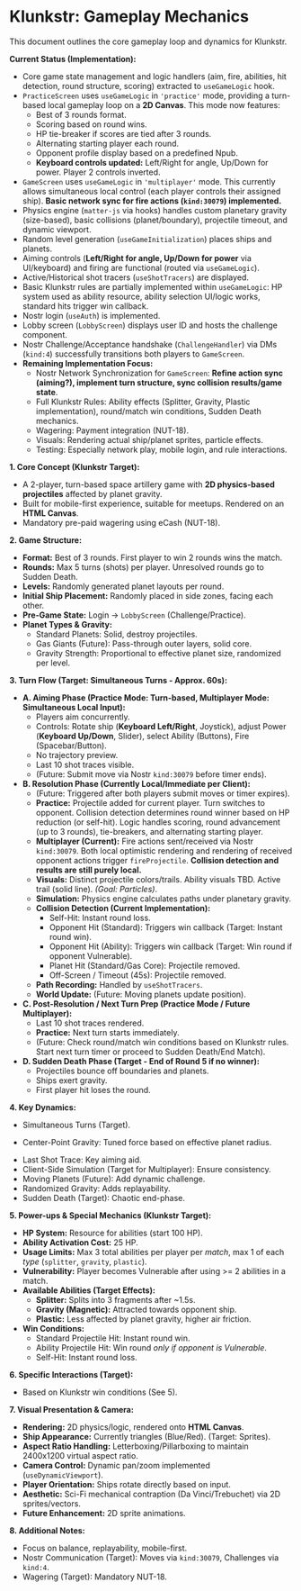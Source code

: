 # Klunkstr: Gameplay Mechanics

This document outlines the core gameplay loop and dynamics for Klunkstr.

**Current Status (Implementation):**
*   Core game state management and logic handlers (aim, fire, abilities, hit detection, round structure, scoring) extracted to `useGameLogic` hook.
*   `PracticeScreen` uses `useGameLogic` in `'practice'` mode, providing a turn-based local gameplay loop on a **2D Canvas**. This mode now features:
    *   Best of 3 rounds format.
    *   Scoring based on round wins.
    *   HP tie-breaker if scores are tied after 3 rounds.
    *   Alternating starting player each round.
    *   Opponent profile display based on a predefined Npub.
    *   **Keyboard controls updated:** Left/Right for angle, Up/Down for power. Player 2 controls inverted.
*   `GameScreen` uses `useGameLogic` in `'multiplayer'` mode. This currently allows simultaneous local control (each player controls their assigned ship). **Basic network sync for fire actions (`kind:30079`) implemented.**
*   Physics engine (`matter-js` via hooks) handles custom planetary gravity (size-based), basic collisions (planet/boundary), projectile timeout, and dynamic viewport.
*   Random level generation (`useGameInitialization`) places ships and planets.
*   Aiming controls (**Left/Right for angle, Up/Down for power** via UI/keyboard) and firing are functional (routed via `useGameLogic`).
*   Active/Historical shot tracers (`useShotTracers`) are displayed.
*   Basic Klunkstr rules are partially implemented within `useGameLogic`: HP system used as ability resource, ability selection UI/logic works, standard hits trigger win callback.
*   Nostr login (`useAuth`) is implemented.
*   Lobby screen (`LobbyScreen`) displays user ID and hosts the challenge component.
*   Nostr Challenge/Acceptance handshake (`ChallengeHandler`) via DMs (`kind:4`) successfully transitions both players to `GameScreen`.
*   **Remaining Implementation Focus:**
    *   Nostr Network Synchronization for `GameScreen`: **Refine action sync (aiming?), implement turn structure, sync collision results/game state**.
    *   Full Klunkstr Rules: Ability effects (Splitter, Gravity, Plastic implementation), round/match win conditions, Sudden Death mechanics.
    *   Wagering: Payment integration (NUT-18).
    *   Visuals: Rendering actual ship/planet sprites, particle effects.
    *   Testing: Especially network play, mobile login, and rule interactions.

**1. Core Concept (Klunkstr Target):**
   - A 2-player, turn-based space artillery game with **2D physics-based projectiles** affected by planet gravity.
   - Built for mobile-first experience, suitable for meetups. Rendered on an **HTML Canvas**.
   - Mandatory pre-paid wagering using eCash (NUT-18).

**2. Game Structure:**
   - **Format:** Best of 3 rounds. First player to win 2 rounds wins the match.
   - **Rounds:** Max 5 turns (shots) per player. Unresolved rounds go to Sudden Death.
   - **Levels:** Randomly generated planet layouts per round.
   - **Initial Ship Placement:** Randomly placed in side zones, facing each other.
   - **Pre-Game State:** Login -> `LobbyScreen` (Challenge/Practice).
   - **Planet Types & Gravity:**
     - Standard Planets: Solid, destroy projectiles.
     - Gas Giants (Future): Pass-through outer layers, solid core.
     - Gravity Strength: Proportional to effective planet size, randomized per level.

**3. Turn Flow (Target: Simultaneous Turns - Approx. 60s):**
   - **A. Aiming Phase (Practice Mode: Turn-based, Multiplayer Mode: Simultaneous Local Input):**
     - Players aim concurrently.
     - Controls: Rotate ship (**Keyboard Left/Right**, Joystick), adjust Power (**Keyboard Up/Down**, Slider), select Ability (Buttons), Fire (Spacebar/Button).
     - No trajectory preview.
     - Last 10 shot traces visible.
     - (Future: Submit move via Nostr `kind:30079` before timer ends).
   - **B. Resolution Phase (Currently Local/Immediate per Client):**
     - (Future: Triggered after both players submit moves or timer expires).
     - **Practice:** Projectile added for current player. Turn switches to opponent. Collision detection determines round winner based on HP reduction (or self-hit). Logic handles scoring, round advancement (up to 3 rounds), tie-breakers, and alternating starting player.
     - **Multiplayer (Current):** Fire actions sent/received via Nostr `kind:30079`. Both local optimistic rendering and rendering of received opponent actions trigger `fireProjectile`. **Collision detection and results are still purely local.**
     - **Visuals:** Distinct projectile colors/trails. Ability visuals TBD. Active trail (solid line). *(Goal: Particles)*.
     - **Simulation:** Physics engine calculates paths under planetary gravity.
     - **Collision Detection (Current Implementation):**
       - Self-Hit: Instant round loss.
       - Opponent Hit (Standard): Triggers win callback (Target: Instant round win).
       - Opponent Hit (Ability): Triggers win callback (Target: Win round if opponent Vulnerable).
       - Planet Hit (Standard/Gas Core): Projectile removed.
       - Off-Screen / Timeout (45s): Projectile removed.
     - **Path Recording:** Handled by `useShotTracers`.
     - **World Update:** (Future: Moving planets update position).
   - **C. Post-Resolution / Next Turn Prep (Practice Mode / Future Multiplayer):**
     - Last 10 shot traces rendered.
     - **Practice:** Next turn starts immediately.
     - (Future: Check round/match win conditions based on Klunkstr rules. Start next turn timer or proceed to Sudden Death/End Match).
   - **D. Sudden Death Phase (Target - End of Round 5 if no winner):**
     - Projectiles bounce off boundaries and planets.
     - Ships exert gravity.
     - First player hit loses the round.

**4. Key Dynamics:**
   - Simultaneous Turns (Target).
   *   Center-Point Gravity: Tuned force based on effective planet radius.
   - Last Shot Trace: Key aiming aid.
   - Client-Side Simulation (Target for Multiplayer): Ensure consistency.
   - Moving Planets (Future): Add dynamic challenge.
   - Randomized Gravity: Adds replayability.
   - Sudden Death (Target): Chaotic end-phase.

**5. Power-ups & Special Mechanics (Klunkstr Target):**
   - **HP System:** Resource for abilities (start 100 HP).
   - **Ability Activation Cost:** 25 HP.
   - **Usage Limits:** Max 3 total abilities per player per *match*, max 1 of each *type* (`splitter`, `gravity`, `plastic`).
   - **Vulnerability:** Player becomes Vulnerable after using >= 2 abilities in a match.
   - **Available Abilities (Target Effects):**
     - **Splitter:** Splits into 3 fragments after ~1.5s.
     - **Gravity (Magnetic):** Attracted towards opponent ship.
     - **Plastic:** Less affected by planet gravity, higher air friction.
   - **Win Conditions:**
      - Standard Projectile Hit: Instant round win.
      - Ability Projectile Hit: Win round *only if opponent is Vulnerable*.
      - Self-Hit: Instant round loss.

**6. Specific Interactions (Target):**
   - Based on Klunkstr win conditions (See 5).

**7. Visual Presentation & Camera:**
   - **Rendering:** 2D physics/logic, rendered onto **HTML Canvas**.
   - **Ship Appearance:** Currently triangles (Blue/Red). (Target: Sprites).
   - **Aspect Ratio Handling:** Letterboxing/Pillarboxing to maintain 2400x1200 virtual aspect ratio.
   - **Camera Control:** Dynamic pan/zoom implemented (`useDynamicViewport`).
   - **Player Orientation:** Ships rotate directly based on input.
   - **Aesthetic:** Sci-Fi mechanical contraption (Da Vinci/Trebuchet) via 2D sprites/vectors.
   - **Future Enhancement:** 2D sprite animations.

**8. Additional Notes:**
   - Focus on balance, replayability, mobile-first.
   - Nostr Communication (Target): Moves via `kind:30079`, Challenges via `kind:4`.
   - Wagering (Target): Mandatory NUT-18.
